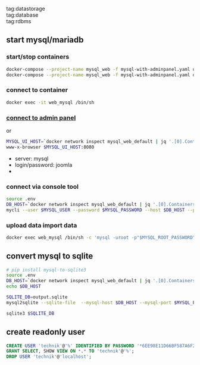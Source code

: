 tag:datastorage  
tag:database  
tag:rdbms  

## start mysql/mariadb 

### start/stop containers
```bash
docker-compose --project-name mysql_web -f mysql-with-adminpanel.yaml up
docker-compose --project-name mysql_web -f mysql-with-adminpanel.yaml down
```

### connect to container
```sh
docker exec -it web_mysql /bin/sh
```

### [connect to admin panel](http://localhost:8080/)
or
```sh
MYSQL_UI_HOST=`docker network inspect mysql_web_default | jq '.[0].Containers' | jq '.[] | select(.Name=="web_mysql_ui")' | jq -r .IPv4Address | awk -F '/' '{print $1}'`
www-x-browser $MYSQL_UI_HOST:8080
```
* server: mysql
* login/password: joomla
* 
### connect via console tool
```sh
source .env
DB_HOST=`docker network inspect mysql_web_default | jq '.[0].Containers' | jq '.[] | select(.Name=="web_mysql")' | jq -r .IPv4Address | awk -F '/' '{print $1}'`
mycli --user $MYSQL_USER --password $MYSQL_PASSWORD --host $DB_HOST --port $MYSQL_PORT --database $MYSQL_DATABASE 
```

### upload data import data 
```sh
docker exec web_mysql /bin/sh -c 'mysql -uroot -p"$MYSQL_ROOT_PASSWORD" $MYSQL_DATABASE < /home/scripts/script-ddl.sql'
```

## convert mysql to sqlite
```sh
# pip install mysql-to-sqlite3
source .env
DB_HOST=`docker network inspect mysql_web_default | jq '.[0].Containers' | jq '.[] | select(.Name=="web_mysql")' | jq -r .IPv4Address | awk -F '/' '{print $1}'`
echo $DB_HOST

SQLITE_DB=output.sqlite
mysql2sqlite --sqlite-file  --mysql-host $DB_HOST --mysql-port $MYSQL_PORT  --mysql-database $MYSQL_DATABASE --mysql-user $MYSQL_USER --mysql-password $MYSQL_PASSWORD

sqlite3 $SQLITE_DB
```

## create readonly user
```sql
CREATE USER 'technik'@'%' IDENTIFIED BY PASSWORD '*6EE98E11D66BF587A6F24F3A59A4DC0405C3B4D0';
GRANT SELECT, SHOW VIEW ON *.* TO 'technik'@'%';
DROP USER 'technik'@'localhost';                                  
```
